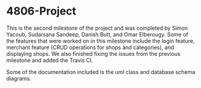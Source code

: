 # 4806-Project
This is the second milestone of the project and was completed by Simon Yacoub, Sudarsana Sandeep, Danish Butt, and Omar Elberougy. Some of the features that were worked on in this milestone include the login feature, merchant feature (CRUD operations for shops and categories), and displaying shops. We also finished fixing the issues from the previous milestone and added the Travis CI.

Some of the documentation included is the uml class and database schema diagrams. 
